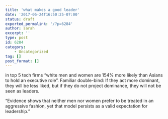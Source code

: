 ```yaml
---
title: 'what makes a good leader'
date: '2017-06-24T16:50:25-07:00'
status: draft
exported_permalink: '/?p=6284'
author: sarah
excerpt: ''
type: post
id: 6284
category:
    - Uncategorized
tag: []
post_format: []
---
```

in top 5 tech firms “white men and women are 154% more likely than Asians to hold an executive role”. Familiar double-bind: If they act more dominant, they will be less liked, but if they do not project dominance, they will not be seen as leaders.

“Evidence shows that neither men nor women prefer to be treated in an aggressive fashion, yet that model persists as a valid expectation for leadership.”